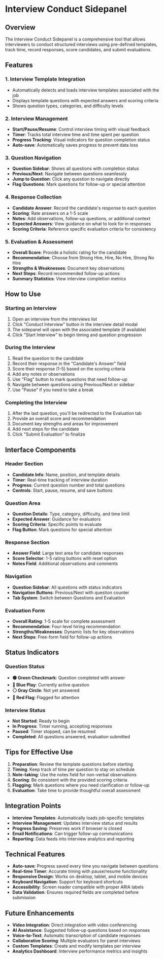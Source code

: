# Interview Conduct Sidepanel

## Overview
The Interview Conduct Sidepanel is a comprehensive tool that allows interviewers to conduct structured interviews using pre-defined templates, track time, record responses, score candidates, and submit evaluations.

## Features

### 1. Interview Template Integration
- Automatically detects and loads interview templates associated with the job
- Displays template questions with expected answers and scoring criteria
- Shows question types, categories, and difficulty levels

### 2. Interview Management
- **Start/Pause/Resume**: Control interview timing with visual feedback
- **Timer**: Tracks total interview time and time spent per question
- **Progress Tracking**: Visual indicators for question completion status
- **Auto-save**: Automatically saves progress to prevent data loss

### 3. Question Navigation
- **Question Sidebar**: Shows all questions with completion status
- **Previous/Next**: Navigate between questions seamlessly
- **Jump to Question**: Click any question to navigate directly
- **Flag Questions**: Mark questions for follow-up or special attention

### 4. Response Collection
- **Candidate Answer**: Record the candidate's response to each question
- **Scoring**: Rate answers on a 1-5 scale
- **Notes**: Add observations, follow-up questions, or additional context
- **Expected Answers**: View guidance on what to look for in responses
- **Scoring Criteria**: Reference specific evaluation criteria for consistency

### 5. Evaluation & Assessment
- **Overall Score**: Provide a holistic rating for the candidate
- **Recommendation**: Choose from Strong Hire, Hire, No Hire, Strong No Hire
- **Strengths & Weaknesses**: Document key observations
- **Next Steps**: Record recommended follow-up actions
- **Summary Statistics**: View interview completion metrics

## How to Use

### Starting an Interview
1. Open an interview from the interviews list
2. Click "Conduct Interview" button in the interview detail modal
3. The sidepanel will open with the associated template (if available)
4. Click "Start Interview" to begin timing and question progression

### During the Interview
1. Read the question to the candidate
2. Record their response in the "Candidate's Answer" field
3. Score their response (1-5) based on the scoring criteria
4. Add any notes or observations
5. Use "Flag" button to mark questions that need follow-up
6. Navigate between questions using Previous/Next or sidebar
7. Use "Pause" if you need to take a break

### Completing the Interview
1. After the last question, you'll be redirected to the Evaluation tab
2. Provide an overall score and recommendation
3. Document key strengths and areas for improvement
4. Add next steps for the candidate
5. Click "Submit Evaluation" to finalize

## Interface Components

### Header Section
- **Candidate Info**: Name, position, and template details
- **Timer**: Real-time tracking of interview duration
- **Progress**: Current question number and total questions
- **Controls**: Start, pause, resume, and save buttons

### Question Area
- **Question Details**: Type, category, difficulty, and time limit
- **Expected Answer**: Guidance for evaluators
- **Scoring Criteria**: Specific points to evaluate
- **Flag Button**: Mark questions for special attention

### Response Section
- **Answer Field**: Large text area for candidate responses
- **Score Selector**: 1-5 rating buttons with reset option
- **Notes Field**: Additional observations and comments

### Navigation
- **Question Sidebar**: All questions with status indicators
- **Navigation Buttons**: Previous/Next with question counter
- **Tab System**: Switch between Questions and Evaluation

### Evaluation Form
- **Overall Rating**: 1-5 scale for complete assessment
- **Recommendation**: Four-level hiring recommendation
- **Strengths/Weaknesses**: Dynamic lists for key observations
- **Next Steps**: Free-form field for follow-up actions

## Status Indicators

### Question Status
- **🟢 Green Checkmark**: Question completed with answer
- **🔵 Blue Play**: Currently active question
- **⚪ Gray Circle**: Not yet answered
- **🚩 Red Flag**: Flagged for attention

### Interview Status
- **Not Started**: Ready to begin
- **In Progress**: Timer running, accepting responses
- **Paused**: Timer stopped, can be resumed
- **Completed**: All questions answered, evaluation submitted

## Tips for Effective Use

1. **Preparation**: Review the template questions before starting
2. **Timing**: Keep track of time per question to stay on schedule
3. **Note-taking**: Use the notes field for non-verbal observations
4. **Scoring**: Be consistent with the provided scoring criteria
5. **Flagging**: Mark questions where you need clarification or follow-up
6. **Evaluation**: Take time to provide thoughtful overall assessment

## Integration Points

- **Interview Templates**: Automatically loads job-specific templates
- **Interview Management**: Updates interview status and results
- **Progress Saving**: Preserves work if browser is closed
- **Email Notifications**: Can trigger follow-up communications
- **Reporting**: Data feeds into interview analytics and reporting

## Technical Features

- **Auto-save**: Progress saved every time you navigate between questions
- **Real-time Timer**: Accurate timing with pause/resume functionality
- **Responsive Design**: Works on desktop, tablet, and mobile devices
- **Keyboard Navigation**: Support for keyboard shortcuts
- **Accessibility**: Screen reader compatible with proper ARIA labels
- **Data Validation**: Ensures required fields are completed before submission

## Future Enhancements

- **Video Integration**: Direct integration with video conferencing
- **AI Assistance**: Suggested follow-up questions based on responses
- **Voice-to-Text**: Automatic transcription of candidate responses
- **Collaborative Scoring**: Multiple evaluators for panel interviews
- **Custom Templates**: Create and modify templates per interview
- **Analytics Dashboard**: Interview performance metrics and insights
